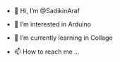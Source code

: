 - 👋 Hi, I’m @SadikinAraf
- 👀 I’m interested in Arduino
- 🌱 I’m currently learning in Collage

- 📫 How to reach me ...

<!---
SadikinAraf/SadikinAraf is a ✨ special ✨ repository because its `README.md` (this file) appears on your GitHub profile.
You can click the Preview link to take a look at your changes.
--->
